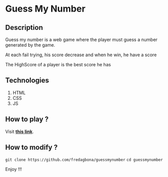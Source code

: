 # Guess My Number 

## Description

Guess my number is a web game where the player must guess a number generated by the game.

At each fail trying, his score decrease and when he win, he have a score

The HighScore of a player is the best score he has

## Technologies
1. HTML
2. CSS
3. JS

## How to play ?
Visit **[this link](https://guessmynumber.netlify.app)**.

## How to modify ?
`git clone https://github.com/fredagbona/guessmynumber`
`cd guessmynumber`

Enjoy !!!
